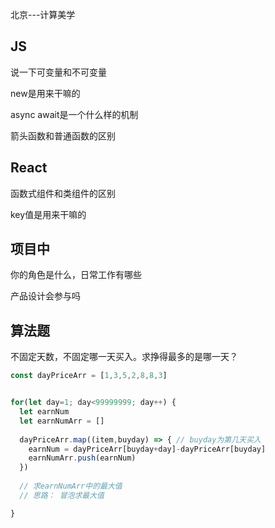 北京---计算美学



## JS

说一下可变量和不可变量

new是用来干嘛的

async await是一个什么样的机制

箭头函数和普通函数的区别

## React

函数式组件和类组件的区别

key值是用来干嘛的

## 项目中

你的角色是什么，日常工作有哪些

产品设计会参与吗



## 算法题

不固定天数，不固定哪一天买入。求挣得最多的是哪一天？

```js
const dayPriceArr = [1,3,5,2,8,8,3] 


for(let day=1; day<99999999; day++) {
  let earnNum 
  let earnNumArr = []
  
  dayPriceArr.map((item,buyday) => { // buyday为第几天买入
    earnNum = dayPriceArr[buyday+day]-dayPriceArr[buyday]
    earnNumArr.push(earnNum)
  })
  
  // 求earnNumArr中的最大值
  // 思路： 冒泡求最大值

}  
```







